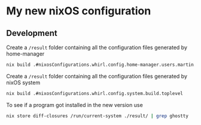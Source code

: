 # My new nixOS configuration

## Development

Create a `/result` folder containing all the configuration files generated by home-manager
```bash
nix build .#nixosConfigurations.whirl.config.home-manager.users.martin.home.activationPackage
```

Create a `/result` folder containing all the configuration files generated by nixOS system
```bash
nix build .#nixosConfigurations.whirl.config.system.build.toplevel
```

To see if a program got installed in the new version use
```bash
nix store diff-closures /run/current-system ./result/ | grep ghostty
```
